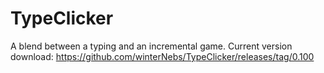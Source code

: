 # TypeClicker
A blend between a typing and an incremental game.
Current version download: https://github.com/winterNebs/TypeClicker/releases/tag/0.100

